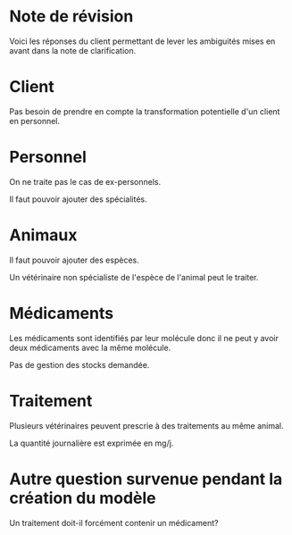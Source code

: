 Note de révision
===

Voici les réponses du client permettant de lever les ambiguités mises en avant dans la note de clarification.

# Client
Pas besoin de prendre en compte la transformation potentielle d'un client en personnel.

# Personnel
On ne traite pas le cas de ex-personnels.

Il faut pouvoir ajouter des spécialités.

# Animaux
Il faut pouvoir ajouter des espèces.

Un vétérinaire non spécialiste de l'espèce de l'animal peut le traiter.

# Médicaments
Les médicaments sont identifiés par leur molécule donc il ne peut y avoir deux médicaments avec la même molécule.

Pas de gestion des stocks demandée.

# Traitement
Plusieurs vétérinaires peuvent prescrie à des traitements au même animal.

La quantité journalière est exprimée en mg/j.

# Autre question survenue pendant la création du modèle
Un traitement doit-il forcément contenir un médicament?